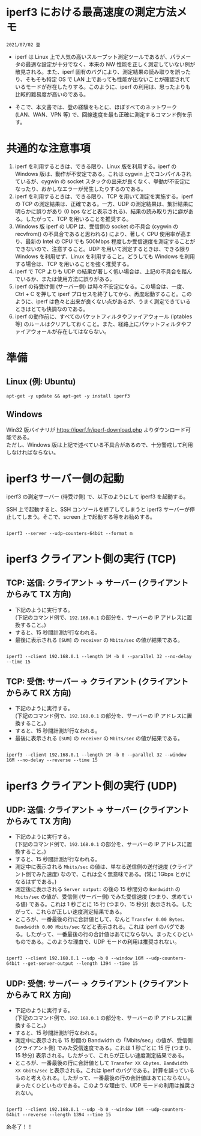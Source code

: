 ﻿# iperf3 における最高速度の測定方法メモ
`2021/07/02 登`


- iperf は Linux 上で人気の高いスループット測定ツールであるが、パラメータの最適な設定が十分でなく、本来の NW 性能を正しく測定していない例が散見される。また、iperf 固有のバグにより、測定結果の読み取りを誤ったり、そもそも特定 OS で LAN 上であっても性能が出ないことが確認されているモードが存在したりする。このように、iperf の利用は、思ったよりも比較的難易度が高いのである。

- そこで、本文書では、登の経験をもとに、ほぼすべてのネットワーク (LAN、WAN、VPN 等) で、回線速度を最も正確に測定するコマンド例を示す。


# 共通的な注意事項
1. iperf を利用するときは、できる限り、Linux 版を利用する。iperf の Windows 版は、動作が不安定である。これは cygwin 上でコンパイルされているが、cygwin の socket スタックの出来が良くなく、挙動が不安定になったり、おかしなエラーが発生したりするのである。
2. iperf を利用するときは、できる限り、TCP を用いて測定を実施する。iperf の TCP の測定結果は、正確である。一方、UDP の測定結果は、集計結果に明らかに誤りがあり (0 bps などと表示される)、結果の読み取り方に癖がある。したがって、TCP を用いることを推奨する。
3. Windows 版 iperf の UDP は、受信側の socket の不具合 (cygwin の recvfrom() の不具合であると思われる) により、著しく CPU 使用率が高まり、最新の Intel の CPU でも 500Mbps 程度しか受信速度を測定することができないので、注意すること。UDP を用いて測定するときは、できる限り Windows を利用せず、Linux を利用すること。どうしても Windows を利用する場合は、TCP を用いることを強く推奨する。
4. iperf で TCP よりも UDP の結果が著しく低い場合は、上記の不具合を踏んでいるか、または使用方法に誤りがある。
5. iperf の待受け側 (サーバー側) は時々不安定になる。この場合は、一度、Ctrl + C を押して iperf プロセスを終了してから、再度起動すること。このように、iperf は色々と出来が良くない点があるが、うまく測定できているときはとても快調なのである。
6. iperf の動作前に、すべてのパケットフィルタやファイアウォール (iptables 等) のルールはクリアしておくこと。また、経路上にパケットフィルタやファイアウォールが存在してはならない。


# 準備
## Linux (例: Ubuntu)
```
apt-get -y update && apt-get -y install iperf3
```

## Windows
Win32 版バイナリが https://iperf.fr/iperf-download.php よりダウンロード可能である。  
ただし、Windows 版は上記で述べている不具合があるので、十分警戒して利用しなければならない。


# iperf3 サーバー側の起動
iperf3 の測定サーバー (待受け側) で、以下のようにして iperf3 を起動する。

SSH 上で起動すると、SSH コンソールを終了してしまうと iperf3 サーバーが停止してしまう。そこで、screen 上で起動する等をお勧めする。

```

iperf3 --server --udp-counters-64bit --format m

```

# iperf3 クライアント側の実行 (TCP)
## TCP: 送信: クライアント → サーバー (クライアントからみて TX 方向)
- 下記のように実行する。  
  (下記のコマンド例で、`192.168.0.1` の部分を、サーバーの IP アドレスに置換すること。)
- すると、15 秒間計測が行なわれる。
- 最後に表示される `[SUM]` の `receiver` の `Mbits/sec` の値が結果である。

```

iperf3 --client 192.168.0.1 --length 1M -b 0 --parallel 32 --no-delay --time 15

```


## TCP: 受信: サーバー → クライアント (クライアントからみて RX 方向)
- 下記のように実行する。  
  (下記のコマンド例で、`192.168.0.1` の部分を、サーバーの IP アドレスに置換すること。)
- すると、15 秒間計測が行なわれる。
- 最後に表示される `[SUM]` の `receiver` の `Mbits/sec` の値が結果である。

```

iperf3 --client 192.168.0.1 --length 1M -b 0 --parallel 32 --window 16M --no-delay --reverse --time 15

```

# iperf3 クライアント側の実行 (UDP)
## UDP: 送信: クライアント → サーバー (クライアントからみて TX 方向)

- 下記のように実行する。  
  (下記のコマンド例で、`192.168.0.1` の部分を、サーバーの IP アドレスに置換すること。)
- すると、15 秒間計測が行なわれる。
- 測定中に表示される `Mbits/sec` の値は、単なる送信側の送付速度 (クライアント側でみた速度) なので、これは全く無意味である。(常に 1Gbps とかになるはずである。)
- 測定後に表示される `Server output:` の後の 15 秒間分の `Bandwidth` の `Mbits/sec` の値が、受信側 (サーバー側) でみた受信速度 (つまり、求めている値) である。これは 1 秒ごとに 15 行 (つまり、15 秒分) 表示される。したがって、これらが正しい速度測定結果である。
- ところが、一番最後の行に合計値として、なんと `Transfer 0.00 Bytes、Bandwidth 0.00 Mbits/sec` などと表示される。これは iperf のバグである。したがって、一番最後の行の合計値はあてにならない。まったくひどいものである。このような理由で、UDP モードの利用は推奨されない。
```

iperf3 --client 192.168.0.1 --udp -b 0 --window 16M --udp-counters-64bit --get-server-output --length 1394 --time 15

```

## UDP: 受信: サーバー → クライアント (クライアントからみて RX 方向)
- 下記のように実行する。  
  (下記のコマンド例で、`192.168.0.1` の部分を、サーバーの IP アドレスに置換すること。)
- すると、15 秒間計測が行なわれる。
- 測定中に表示される 15 秒間の Bandwidth の「Mbits/sec」の値が、受信側 (クライアント側) でみた受信速度である。これは 1 秒ごとに 15 行 (つまり、15 秒分) 表示される。したがって、これらが正しい速度測定結果である。
- ところが、一番最後の行に合計値として `Transfer XX Gbytes、Bandwidth XX Gbits/sec` と表示される。これは iperf のバグである。計算を誤っているものと考えられる。したがって、一番最後の行の合計値はあてにならない。まったくひどいものである。このような理由で、UDP モードの利用は推奨されない。
```

iperf3 --client 192.168.0.1 --udp -b 0 --window 16M --udp-counters-64bit --reverse --length 1394 --time 15

```


糸冬了！！
